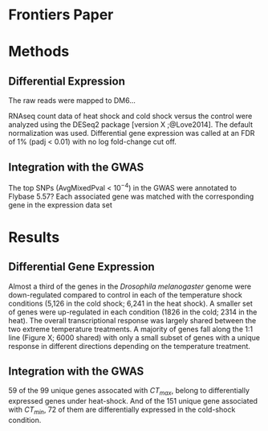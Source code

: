 # Frontiers Paper

# Methods

## Differential Expression

The raw reads were mapped to DM6...

RNAseq count data of heat shock and cold shock versus the control were analyzed using the DESeq2 package [version X ;@Love2014]. The default normalization was used. Differential gene expression was called at an FDR of 1% (padj < 0.01) with no log fold-change cut off.  

## Integration with the GWAS

The top SNPs (AvgMixedPval < $10^{-4}$)​ in the GWAS were annotated to Flybase 5.57? Each associated gene was matched with the corresponding gene in the expression data set

# Results

## Differential Gene Expression

Almost a third of the genes in the _Drosophila melanogaster_ genome were down-regulated compared to control in each of the temperature shock conditions (5,126 in the cold shock; 6,241 in the heat shock). A smaller set of genes were up-regulated in each condition (1826 in the cold; 2314 in the heat). The overall transcriptional response was largely shared between the two extreme temperature treatments. A majority of genes fall along the 1:1 line (Figure X; 6000 shared) with only a small subset of genes with a unique response in different directions depending on the temperature treatment.

## Integration with the GWAS

 59 of the 99 unique genes assocated with $CT_{max}$, belong to differentially expressed genes under heat-shock. And of the 151 unique gene associated with $CT_{min}$, 72 of them are differentially expressed in the cold-shock condition. 



